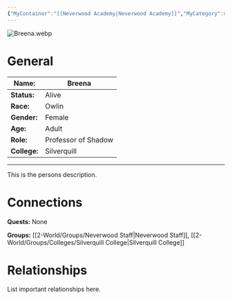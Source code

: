 ```yaml
---
{"MyContainer":"[[Neverwood Academy|Neverwood Academy]]","MyCategory":null,"image":"Breena.webp","tags":["Category/People"],"obsidianUIMode":"preview","aliases":null,"NoteStatus":"❓","char_status":"Alive","char_race":"Owlin","char_gender":"Female","char_role":"Professor of Shadow","char_college":"Silverquill","char_items":null,"char_age":"Adult","parents":null,"children":null,"enemies":null,"allies":null,"siblings":null,"partner":null,"Connected_Quests":[],"Connected_Groups":["[[2-World/Groups/Neverwood Staff.md|Neverwood Staff]]","[[Silverquill College|Silverquill College]]"],"dg-publish":true,"dg-path":"World/People/Staff/Breena.md","permalink":"/world/people/staff/breena/","dgPassFrontmatter":true,"updated":"2025-10-02T14:20:48.000+01:00"}
---
```



![Breena.webp](/img/user/z_Assets/character_art/NPCs/Staff/Breena.webp)
# General


| Name:        | Breena              |
| ------------ | ------------------- |
| **Status:**  | Alive               |
| **Race:**    | Owlin               |
| **Gender:**  | Female              |
| **Age:**     | Adult               |
| **Role:**    | Professor of Shadow |
| **College:** | Silverquill         |


---

This is the persons description. 


# Connections


**Quests:** None 

**Groups:** [[2-World/Groups/Neverwood Staff\|Neverwood Staff]],  [[2-World/Groups/Colleges/Silverquill College\|Silverquill College]]


# Relationships

List important relationships here. 


